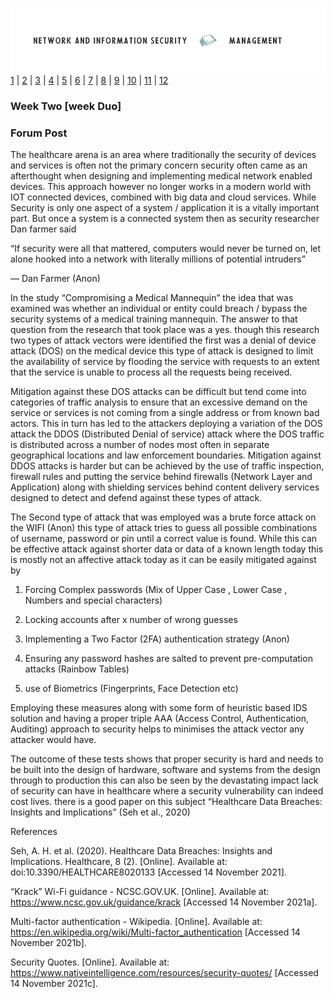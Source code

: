 ![Logo](Images/PCOM7E.png)
[1](/MyPortfolio/PCOM7E/Unit01.html) | [2](/MyPortfolio/PCOM7E/Unit02.html) | [3](/MyPortfolio/PCOM7E/Unit03.html) | [4](/MyPortfolio/PCOM7E/Unit04.html) | [5](/MyPortfolio/PCOM7E/Unit05.html) | [6](/MyPortfolio/PCOM7E/Unit06.html) | [7](/MyPortfolio/PCOM7E/Unit07.html) | [8](/MyPortfolio/PCOM7E/Unit08.html) | [9](/MyPortfolio/PCOM7E/Unit09.html) | [10](/MyPortfolio/PCOM7E/Unit10.html) | [11](/MyPortfolio/PCOM7E/Unit11.html) | [12](/MyPortfolio/PCOM7E/Unit12.html)
### Week Two [week Duo]
### Forum Post ###
The healthcare arena is an area where traditionally the security of devices and services is often not the primary concern security often came as an afterthought when designing and implementing medical network enabled devices. This approach however no longer works in a modern world with IOT connected devices, combined with big data and cloud services. While Security is only one aspect of a system / application it is a vitally important part. But once a system is a connected system then as security researcher Dan farmer said

 “If security were all that mattered, computers would never be turned on, let alone hooked into a network with literally millions of potential intruders”

― Dan Farmer (Anon)

In the study “Compromising a Medical Mannequin” the idea that was examined was whether an individual or entity could breach / bypass the security systems of a medical training mannequin. The answer to that question from the research that took place was a yes. though this research two types of attack vectors were identified the first was a denial of device attack (DOS) on the medical device this type of attack is designed to limit the availability of service by flooding the service with requests to an extent that the service is unable to process all the requests being received.

Mitigation against these DOS attacks can be difficult but tend come into categories of traffic analysis to ensure that an excessive demand on the service or services is not coming from a single address or from known bad actors. This in turn has led to the attackers deploying a variation of the DOS attack the DDOS (Distributed Denial of service) attack where the DOS traffic is distributed across a number of nodes most often in separate geographical locations and law enforcement boundaries. Mitigation against DDOS attacks is harder but can be achieved by the use of traffic inspection, firewall rules and putting the service behind firewalls (Network Layer and Application) along with shielding services behind content delivery services designed to detect and defend against these types of attack.

The Second type of attack that was employed was a brute force attack on the WIFI (Anon) this type of attack tries to guess all possible combinations of username, password or pin until a correct value is found. While this can be effective attack against shorter data or data of a known length today this is mostly not an affective attack today as it can be easily mitigated against by

1.    Forcing Complex passwords (Mix of Upper Case , Lower Case , Numbers and special characters)

2.    Locking accounts after x number of wrong guesses

3.    Implementing a Two Factor (2FA) authentication strategy (Anon)

4.    Ensuring any password hashes are salted to prevent pre-computation attacks (Rainbow Tables)

5.    use of Biometrics (Fingerprints, Face Detection etc)

Employing these measures along with some form of heuristic based IDS solution and having a proper triple AAA (Access Control, Authentication, Auditing) approach to security helps to minimises the attack vector any attacker would have.

The outcome of these tests shows that proper security is hard and needs to be built into the design of hardware, software and systems from the design through to production this can also be seen by the devastating impact lack of security can have in healthcare where a security vulnerability can indeed cost lives. there is a good paper on this subject “Healthcare Data Breaches: Insights and Implications” (Seh et al., 2020)

References 

 Seh, A. H. et al. (2020). Healthcare Data Breaches: Insights and Implications. Healthcare, 8 (2). [Online]. Available at: doi:10.3390/HEALTHCARE8020133 [Accessed 14 November 2021].

“Krack” Wi-Fi guidance - NCSC.GOV.UK. [Online]. Available at: https://www.ncsc.gov.uk/guidance/krack [Accessed 14 November 2021a].

Multi-factor authentication - Wikipedia. [Online]. Available at: https://en.wikipedia.org/wiki/Multi-factor_authentication [Accessed 14 November 2021b].

Security Quotes. [Online]. Available at: https://www.nativeintelligence.com/resources/security-quotes/ [Accessed 14 November 2021c].
